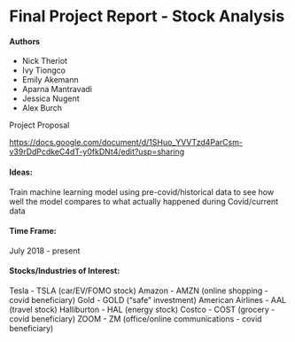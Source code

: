 # Final Project Report - Stock Analysis

#### Authors
* Nick Theriot
* Ivy Tiongco
* Emily Akemann
* Aparna Mantravadi
* Jessica Nugent
* Alex Burch

Project Proposal

https://docs.google.com/document/d/1SHuo_YVVTzd4ParCsm-v39rDdPcdkeC4dT-y0fkDNt4/edit?usp=sharing


#### Ideas:
Train machine learning model using pre-covid/historical data to see how well the model compares to what actually happened during Covid/current data

#### Time Frame:
July 2018 - present

#### Stocks/Industries of Interest:
Tesla - TSLA (car/EV/FOMO stock)
Amazon - AMZN (online shopping - covid beneficiary)
Gold - GOLD (“safe” investment)
American Airlines - AAL (travel stock)
Halliburton - HAL (energy stock)
Costco - COST (grocery - covid beneficiary)
ZOOM - ZM (office/online communications - covid beneficiary)

